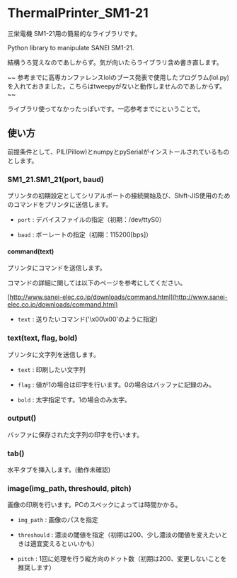 # ThermalPrinter_SM1-21

三栄電機 SM1-21用の簡易的なライブラリです。

Python library to manipulate SANEI SM1-21.

結構うろ覚えなのであしからず。気が向いたらライブラリ含め書き直します。

~~
参考までに高専カンファレンスlolのブース発表で使用したプログラム(lol.py)を入れておきました。こちらはtweepyがないと動作しませんのであしからず。
~~

ライブラリ使ってなかったっぽいです。一応参考までにということで。

## 使い方

前提条件として、PIL(Pillow)とnumpyとpySerialがインストールされているものとします。

### SM1_21.SM1_21(port, baud)

プリンタの初期設定としてシリアルポートの接続開始及び、Shift-JIS使用のためのコマンドをプリンタに送信します。

* `port` : デバイスファイルの指定（初期：/dev/ttyS0）

* `baud` : ボーレートの指定（初期：115200[bps]）

#### command(text)

プリンタにコマンドを送信します。

コマンドの詳細に関しては以下のページを参考にしてください。

[http://www.sanei-elec.co.jp/downloads/command.html](http://www.sanei-elec.co.jp/downloads/command.html)

* `text` : 送りたいコマンド('\x00\x00'のように指定)

### text(text, flag, bold)

プリンタに文字列を送信します。  

* `text` : 印刷したい文字列

* `flag` : 値が1の場合は印字を行います。0の場合はバッファに記録のみ。

* `bold` : 太字指定です。1の場合のみ太字。

### output()

バッファに保存された文字列の印字を行います。

### tab()

水平タブを挿入します。(動作未確認)

### image(img_path, threshould, pitch)

画像の印刷を行います。PCのスペックによっては時間かかる。

* `img_path` : 画像のパスを指定

* `threshould` : 濃淡の閾値を指定（初期は200、少し濃淡の閾値を変えたいときは適宜変えるといいかも）

* `pitch` : 1回に処理を行う縦方向のドット数（初期は200、変更しないことを推奨します）

